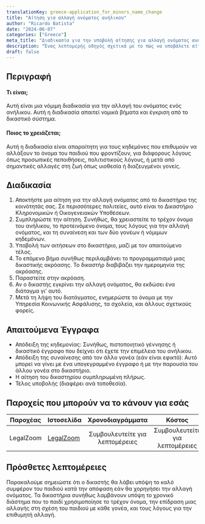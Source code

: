 ```yaml
---
translationKey: greece-application_for_minors_name_change
title: "Αίτηση για αλλαγή ονόματος ανήλικου"
author: "Ricardo Batista"
date: "2024-06-07"
categories: ["Greece"]
meta_title: "Διαδικασία για την υποβολή αίτησης για αλλαγή ονόματος ανήλικου"
description: "Ένας λεπτομερής οδηγός σχετικά με το πώς να υποβάλετε αίτηση για τη διαδικασία αλλαγής ονόματος ανήλικου"
draft: false
---
```


## Περιγραφή
#### Τι είναι;
Αυτή είναι μια νόμιμη διαδικασία για την αλλαγή του ονόματος ενός ανήλικου. Αυτή η διαδικασία απαιτεί νομικά βήματα και έγκριση από το δικαστικό σύστημα.

#### Ποιος το χρειάζεται;
Αυτή η διαδικασία είναι απαραίτητη για τους κηδεμόνες που επιθυμούν να αλλάξουν το όνομα του παιδιού που φροντίζουν, για διάφορους λόγους όπως προσωπικές πεποιθήσεις, πολιτιστικούς λόγους, ή μετά από σημαντικές αλλαγές στη ζωή όπως υιοθεσία ή διαζευγμένοι γονείς.

## Διαδικασία
1. Αποκτήστε μια αίτηση για την αλλαγή ονόματος από το δικαστήριο της κοινότητάς σας. Σε περισσότερες πολιτείες, αυτό είναι το Δικαστήριο Κληρονομικών ή Οικογενειακών Υποθέσεων.
2. Συμπληρώστε την αίτηση. Συνήθως, θα χρειαστείτε το τρέχον όνομα του ανήλικου, το προτεινόμενο όνομα, τους λόγους για την αλλαγή ονόματος, και τη συναίνεση και των δύο γονέων ή νόμιμων κηδεμόνων.
3. Υποβολή των αιτήσεων στο δικαστήριο, μαζί με τον απαιτούμενο τέλος.
4. Το επόμενο βήμα συνήθως περιλαμβάνει το προγραμματισμό μιας δικαστικής ακρόασης. Το δικαστήρ διαβιβάζει την ημερομηνία της ακρόασης.
5. Παραστείτε στην ακρόαση.
6. Αν ο δικαστής εγκρίνει την αλλαγή ονόματος, θα εκδώσει ένα διάταγμα γι' αυτό.
7. Μετά τη λήψη του διατάγματος, ενημερώστε το όνομα με την Υπηρεσία Κοινωνικής Ασφάλισης, τα σχολεία, και άλλους σχετικούς φορείς.

## Απαιτούμενα Έγγραφα
* Απόδειξη της κηδεμονίας: Συνήθως, πιστοποιητικό γέννησης ή δικαστικό έγγραφο που δείχνει ότι έχετε την επιμέλεια του ανήλικου.
* Απόδειξη της συναίνεσης από τον άλλο γονέα (εάν είναι εφικτό): Αυτό μπορεί να γίνει με ένα υπογεγραμμένο έγγραφο ή με την παρουσία του άλλου γονέα στο δικαστήριο.
* Η αίτηση του δικαστηρίου συμπληρωμένη πλήρως.
* Τέλος υποβολής (διαφέρει ανά τοποθεσία).

## Παροχείς που μπορούν να το κάνουν για εσάς

| Παροχέας        |     Ιστοσελίδα     |     Χρονοδιαγράμματα    |       Κόστος      |
| --------------- | --------------- |  :-------------: | :-------------: |
| LegalZoom       | [LegalZoom](https://www.legalzoom.com) | Συμβουλευτείτε για λεπτομέρειες | Συμβουλευτείτε για λεπτομέρειες| 

## Πρόσθετες λεπτομέρειες
Παρακαλούμε σημειώστε ότι ο δικαστής θα λάβει υπόψη το καλό συμφέρον του παιδιού κατά την απόφαση εάν θα χορηγήσει την αλλαγή ονόματος. Τα δικαστήρια συνήθως λαμβάνουν υπόψη το χρονικό διάστημα που το παιδί χρησιμοποίησε το τρέχον όνομα, την επίδραση μιας αλλαγής στη σχέση του παιδιού με κάθε γονέα, και τους λόγους για την επιθυμητή αλλαγή.